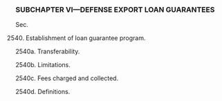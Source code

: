 ### SUBCHAPTER VI—DEFENSE EXPORT LOAN GUARANTEES ###

Sec.

2540. Establishment of loan guarantee program.

2540a. Transferability.

2540b. Limitations.

2540c. Fees charged and collected.

2540d. Definitions.